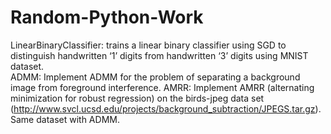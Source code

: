 # Random-Python-Work
LinearBinaryClassifier: trains a linear binary classifier using SGD to distinguish handwritten ‘1’ digits from handwritten ‘3’ digits using MNIST dataset.  
ADMM: Implement ADMM for the problem of separating a background image from foreground
interference.
AMRR: Implement AMRR (alternating minimization for robust regression) on the birds-jpeg
data set (http://www.svcl.ucsd.edu/projects/background_subtraction/JPEGS.tar.gz). Same dataset with ADMM.
